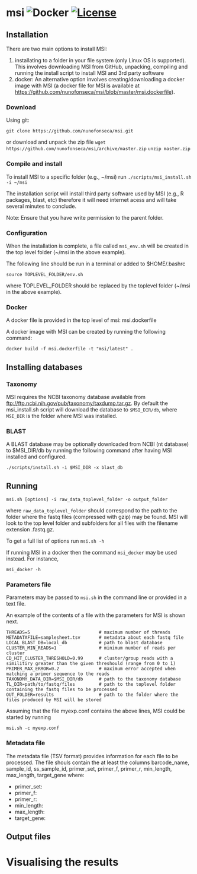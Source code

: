 # msi ![Docker](https://github.com/nunofonseca/msi/workflows/Docker/badge.svg?branch=master) [![License](http://img.shields.io/badge/license-GPL%203-brightgreen.svg?style=flat)](http://www.gnu.org/licenses/gpl-3.0.html) 


## Installation

There are two main options to install MSI:
1) installating to a folder in your file system (only Linux OS is supported). This involves downloading MSI from GitHub, unpacking, compiling and running the install script to install MSI and 3rd party software
2) docker: An alternative option involves creating/downloading a docker image with MSI (a docker file for MSI is available at https://github.com/nunofonseca/msi/blob/master/msi.dockerfile).


### Download

Using git:

`git clone https://github.com/nunofonseca/msi.git`

or download and unpack the zip file
`wget https://github.com/nunofonseca/msi/archive/master.zip`
`unzip master.zip`

### Compile and install

To install MSI to a specific folder (e.g., ~/msi) run
`./scripts/msi_install.sh -i ~/msi`

The installation script will install third party software used by MSI (e.g., R packages, blast, etc) therefore it will need internet acess and will take several minutes to conclude.

Note: Ensure that you have write permission to the parent folder.


### Configuration

When the installation is complete, a file called `msi_env.sh` will be created in the top level folder (~/msi in the above example).

The following line should be run in a terminal or added to $HOME/.bashrc

`source TOPLEVEL_FOLDER/env.sh`

where TOPLEVEL_FOLDER should be replaced by the toplevel folder (~/msi in the above example).

### Docker

A docker file is provided in the top level of msi: msi.dockerfile

A docker image with MSI can be created by running the following command:

`docker build -f msi.dockerfile -t "msi/latest" .`
 
 
## Installing databases


### Taxonomy

MSI requires the NCBI taxonomy database available from ftp://ftp.ncbi.nih.gov/pub/taxonomy/taxdump.tar.gz. By default the msi_install.sh script will download the database to `$MSI_DIR/db`, where `MSI_DIR` is the folder where MSI was installed.

### BLAST

A BLAST database may be optionally downloaded from NCBI (nt database) to $MSI_DIR/db by running the following command after having MSI installed and configured. 

`./scripts/install.sh -i $MSI_DIR -x blast_db`

## Running

`msi.sh [options] -i raw_data_toplevel_folder -o output_folder`

where `raw_data_toplevel_folder` should correspond to the path to the folder where the fastq files (compressed with gzip) may be found. MSI will look to the top level folder and subfolders for all files with the filename extension .fastq.gz.

To get a full list of options run
`msi.sh -h`

If running MSI in a docker then the command `msi_docker` may be used instead.
For instance,

`msi_docker -h`

### Parameters file

Parameters may be passed to `msi.sh` in the command line or provided in a text file.

An example of the contents of a file with the parameters for MSI is shown next.
```
THREADS=5                          # maximum number of threads
METADATAFILE=samplesheet.tsv       # metadata about each fastq file
LOCAL_BLAST_DB=local_db            # path to blast database
CLUSTER_MIN_READS=1                # minimum number of reads per cluster
CD_HIT_CLUSTER_THRESHOLD=0.99      # cluster/group reads with a similitiry greater than the given threshould (range from 0 to 1)
PRIMER_MAX_ERROR=0.2               # maximum error accepted when matching a primer sequence to the reads
TAXONOMY_DATA_DIR=$MSI_DIR/db      # path to the taxonomy database 
TL_DIR=path/to/fastq/files         # path to the toplevel folder containing the fastq files to be processed
OUT_FOLDER=results                 # path to the folder where the files produced by MSI will be stored
```
Assuming that the file myexp.conf contains the above lines, MSI could be started by running

`msi.sh -c myexp.conf`


### Metadata file

The metadata file (TSV format) provides information for each file to be processed. The file shouls contain the at least the columns barcode_name, sample_id, ss_sample_id, primer_set, primer_f, primer_r, min_length, max_length, target_gene where:

- primer_set:
- primer_f:
- primer_r:
- min_length:
- max_length:
- target_gene:


## Output files

# Visualising the results
